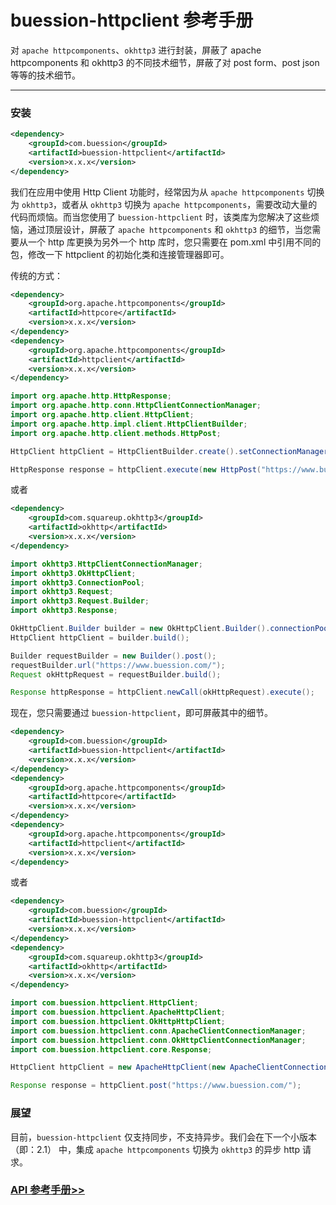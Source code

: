 # buession-httpclient 参考手册


对 `apache httpcomponents`、`okhttp3` 进行封装，屏蔽了 apache httpcomponents 和 okhttp3 的不同技术细节，屏蔽了对 post form、post json 等等的技术细节。


---


### 安装

```xml
<dependency>
    <groupId>com.buession</groupId>
    <artifactId>buession-httpclient</artifactId>
    <version>x.x.x</version>
</dependency>
```

我们在应用中使用 Http Client 功能时，经常因为从 `apache httpcomponents` 切换为 `okhttp3`，或者从 `okhttp3` 切换为 `apache httpcomponents`，需要改动大量的代码而烦恼。而当您使用了 `buession-httpclient` 时，该类库为您解决了这些烦恼，通过顶层设计，屏蔽了 `apache httpcomponents` 和 `okhttp3` 的细节，当您需要从一个 http 库更换为另外一个 http 库时，您只需要在 pom.xml 中引用不同的包，修改一下 httpclient 的初始化类和连接管理器即可。

传统的方式：

```xml
<dependency>
    <groupId>org.apache.httpcomponents</groupId>
    <artifactId>httpcore</artifactId>
    <version>x.x.x</version>
</dependency>
<dependency>
    <groupId>org.apache.httpcomponents</groupId>
    <artifactId>httpclient</artifactId>
    <version>x.x.x</version>
</dependency>
```

```java
import org.apache.http.HttpResponse;
import org.apache.http.conn.HttpClientConnectionManager;
import org.apache.http.client.HttpClient;
import org.apache.http.impl.client.HttpClientBuilder;
import org.apache.http.client.methods.HttpPost;

HttpClient httpClient = HttpClientBuilder.create().setConnectionManager(new HttpClientConnectionManager()).build();

HttpResponse response = httpClient.execute(new HttpPost("https://www.buession.com/"));
```

或者

```xml
<dependency>
    <groupId>com.squareup.okhttp3</groupId>
    <artifactId>okhttp</artifactId>
    <version>x.x.x</version>
</dependency>
```

```java
import okhttp3.HttpClientConnectionManager;
import okhttp3.OkHttpClient;
import okhttp3.ConnectionPool;
import okhttp3.Request;
import okhttp3.Request.Builder;
import okhttp3.Response;

OkHttpClient.Builder builder = new OkHttpClient.Builder().connectionPool(new ConnectionPool());
HttpClient httpClient = builder.build();

Builder requestBuilder = new Builder().post();
requestBuilder.url("https://www.buession.com/");
Request okHttpRequest = requestBuilder.build();

Response httpResponse = httpClient.newCall(okHttpRequest).execute();
```

现在，您只需要通过 `buession-httpclient`，即可屏蔽其中的细节。

```xml
<dependency>
    <groupId>com.buession</groupId>
    <artifactId>buession-httpclient</artifactId>
    <version>x.x.x</version>
</dependency>
<dependency>
    <groupId>org.apache.httpcomponents</groupId>
    <artifactId>httpcore</artifactId>
    <version>x.x.x</version>
</dependency>
<dependency>
    <groupId>org.apache.httpcomponents</groupId>
    <artifactId>httpclient</artifactId>
    <version>x.x.x</version>
</dependency>
```

或者

```xml
<dependency>
    <groupId>com.buession</groupId>
    <artifactId>buession-httpclient</artifactId>
    <version>x.x.x</version>
</dependency>
<dependency>
    <groupId>com.squareup.okhttp3</groupId>
    <artifactId>okhttp</artifactId>
    <version>x.x.x</version>
</dependency>
```

```java
import com.buession.httpclient.HttpClient;
import com.buession.httpclient.ApacheHttpClient;
import com.buession.httpclient.OkHttpHttpClient;
import com.buession.httpclient.conn.ApacheClientConnectionManager;
import com.buession.httpclient.conn.OkHttpClientConnectionManager;
import com.buession.httpclient.core.Response;

HttpClient httpClient = new ApacheHttpClient(new ApacheClientConnectionManager()); // 或者 new OkHttpHttpClient(new OkHttpClientConnectionManager());

Response response = httpClient.post("https://www.buession.com/");
```

### 展望

目前，`buession-httpclient` 仅支持同步，不支持异步。我们会在下一个小版本（即：2.1） 中，集成 `apache httpcomponents` 切换为 `okhttp3` 的异步 http 请求。


### [API 参考手册>>](https://javadoc.io/static/com.buession/buession-httpclient/2.0.2/)